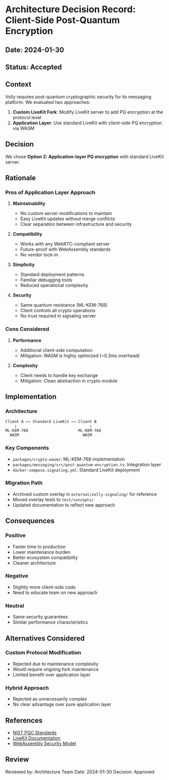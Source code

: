 # Architecture Decision Record: Client-Side Post-Quantum Encryption

## Date: 2024-01-30

## Status: Accepted

## Context

Volly requires post-quantum cryptographic security for its messaging platform. We evaluated two approaches:

1. **Custom LiveKit Fork**: Modify LiveKit server to add PQ encryption at the protocol level
2. **Application Layer**: Use standard LiveKit with client-side PQ encryption via WASM

## Decision

We chose **Option 2: Application-layer PQ encryption** with standard LiveKit server.

## Rationale

### Pros of Application Layer Approach

1. **Maintainability**
   - No custom server modifications to maintain
   - Easy LiveKit updates without merge conflicts
   - Clear separation between infrastructure and security

2. **Compatibility**
   - Works with any WebRTC-compliant server
   - Future-proof with WebAssembly standards
   - No vendor lock-in

3. **Simplicity**
   - Standard deployment patterns
   - Familiar debugging tools
   - Reduced operational complexity

4. **Security**
   - Same quantum resistance (ML-KEM-768)
   - Client controls all crypto operations
   - No trust required in signaling server

### Cons Considered

1. **Performance**
   - Additional client-side computation
   - Mitigation: WASM is highly optimized (~0.3ms overhead)

2. **Complexity**
   - Client needs to handle key exchange
   - Mitigation: Clean abstraction in crypto module

## Implementation

### Architecture
```
Client A ←→ Standard LiveKit ←→ Client B
    ↓                                ↓
ML-KEM-768                      ML-KEM-768
  WASM                            WASM
```

### Key Components
- `packages/crypto-wasm/`: ML-KEM-768 implementation
- `packages/messaging/src/post-quantum-encryption.ts`: Integration layer
- `docker-compose.signaling.yml`: Standard LiveKit deployment

### Migration Path
- Archived custom overlay in `external/volly-signaling/` for reference
- Moved overlay tests to `test/concepts/`
- Updated documentation to reflect new approach

## Consequences

### Positive
- Faster time to production
- Lower maintenance burden
- Better ecosystem compatibility
- Cleaner architecture

### Negative
- Slightly more client-side code
- Need to educate team on new approach

### Neutral
- Same security guarantees
- Similar performance characteristics

## Alternatives Considered

### Custom Protocol Modification
- Rejected due to maintenance complexity
- Would require ongoing fork maintenance
- Limited benefit over application layer

### Hybrid Approach
- Rejected as unnecessarily complex
- No clear advantage over pure application layer

## References

- [NIST PQC Standards](https://csrc.nist.gov/projects/post-quantum-cryptography)
- [LiveKit Documentation](https://docs.livekit.io)
- [WebAssembly Security Model](https://webassembly.org/docs/security/)

## Review

Reviewed by: Architecture Team
Date: 2024-01-30
Decision: Approved